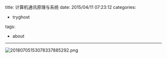 title: 计算机通讯原理与系统
date: 2015/04/11 07:23:12
categories:
 - tryghost

tags:
 - about 



---

![20180705153078337885292.png](http://img.sandseasoft.com/20180705153078337885292.png)



